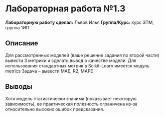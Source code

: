 # Лабораторная работа №1.3

**Лабораторную работу сделал:** Львов Илья
**Группа/Курс:** курс 3ПМ, группа 1ИП

## Описание  
Для рассмотренных моделей (ваше решение задания по второй части) вывести 3 метрики и сделать вывод о качестве модели.
Для использования стандартных метрик в Scikit-Learn имеется модуль metrics
Задача – вывести MAE, R2, MAPE

## Выводы  
Хотя модель статистически значима (показывает некоторую зависимость), ее практическая полезность ограничена из-за относительно высоких ошибок предсказания.
